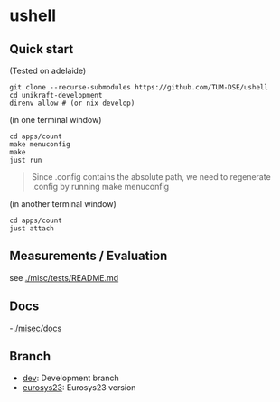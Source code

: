 # ushell

## Quick start

(Tested on adelaide)

```shell
git clone --recurse-submodules https://github.com/TUM-DSE/ushell
cd unikraft-development
direnv allow # (or nix develop)
```

(in one terminal window)
```shell
cd apps/count
make menuconfig
make
just run
```

> Since .config contains the absolute path, we need to regenerate .config by running make menuconfig 

(in another terminal window)
```shell
cd apps/count
just attach
```

## Measurements / Evaluation

see [./misc/tests/README.md](./misc/tests/README.md)

## Docs
-[./misec/docs](./misc/docs)

## Branch
- [dev](https://github.com/TUM-DSE/ushell/tree/dev): Development branch
- [eurosys23](https://github.com/TUM-DSE/ushell/tree/eurosys23): Eurosys23 version

